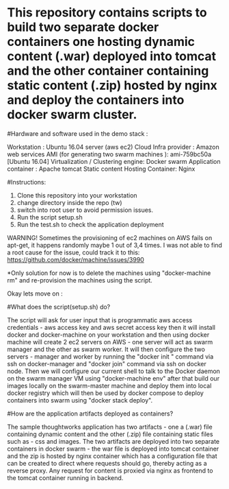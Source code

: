 # This repository contains scripts to build two separate docker containers one hosting dynamic content (.war) deployed into tomcat and the other container containing static content (.zip) hosted by nginx and deploy the containers into docker swarm cluster.

#Hardware and software used in the demo stack :

Workstation : Ubuntu 16.04 server (aws ec2)
Cloud Infra provider : Amazon web services
AMI (for generating two swarm machines ): ami-759bc50a [Ubuntu 16.04]
Virtualization / Clustering engine: Docker swarm
Application container : Apache tomcat
Static content Hosting Container: Nginx

#Instructions:

1. Clone this repository into your workstation
2. change directory inside the repo (tw)
3. switch into root user to avoid permission issues.
4. Run the script setup.sh
5. Run the test.sh to check the application deployment

WARNING!
Sometimes the provisioning of ec2 machines on AWS fails on apt-get, it happens randomly maybe 1 out of 3,4 times. I was not able to find a root cause for the issue, could track it to this:
https://github.com/docker/machine/issues/3990

*Only solution for now is to delete the machines using "docker-machine rm" and re-provision the machines using the script.

Okay lets move on :

#What does the script(setup.sh) do?

The script will ask for user input that is programmatic aws access credentials - aws access key and aws secret access key then it will install docker and docker-machine on your workstation and then using docker machine will create 2 ec2 servers on AWS - one server will act as swarm manager and the other as swarm worker. It will then configure the two servers - manager and worker by running the "docker init 
" command via ssh on docker-manager and "docker join" command via ssh on docker node. Then we will configure our current shell to talk to the Docker daemon on the swarm manager VM using "docker-machine env" after that build our images locally on the swarm-master machine and deploy them into local docker registry which will then be used by docker compose to deploy containers into swarm using "docker stack deploy".

#How are the application artifacts deployed as containers?

The sample thoughtworks application has two artifacts - one a (.war) file containing dynamic content and the other (.zip) file containing static files such as - css and images. The two artifacts are deployed into two separate containers in docker swarm - the war file is deployed into tomcat container and the zip is hosted by nginx container which has a configuration file that can be created to direct where requests should go, thereby acting as a reverse proxy. Any request for content is proxied via nginx as frontend to the tomcat container running in backend.



